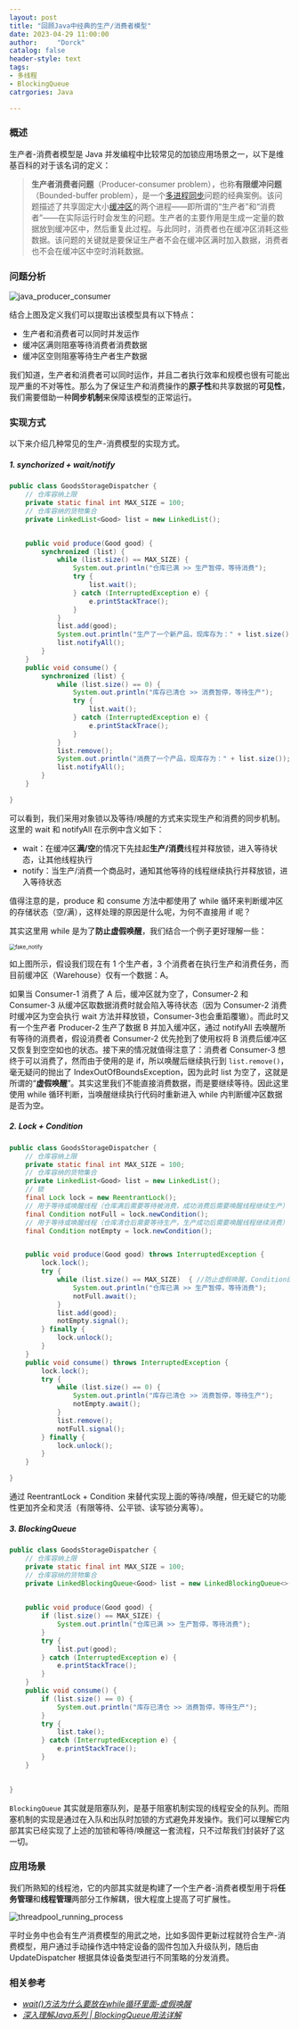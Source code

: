 ```yaml
---
layout: post
title: "回顾Java中经典的生产/消费者模型"
date: 2023-04-29 11:00:00
author:     "Dorck"
catalog: false
header-style: text
tags: 
- 多线程
- BlockingQueue
catrgories: Java

---
```


### 概述

生产者-消费者模型是 Java 并发编程中比较常见的加锁应用场景之一，以下是维基百科的对于该名词的定义：

> **生产者消费者问题**（Producer-consumer problem），也称**有限缓冲问题**（Bounded-buffer problem），是一个[多进程](https://zh.wikipedia.org/wiki/多进程)[同步](https://zh.wikipedia.org/wiki/同步)问题的经典案例。该问题描述了共享固定大小[缓冲区](https://zh.wikipedia.org/wiki/缓冲区)的两个进程——即所谓的“生产者”和“消费者”——在实际运行时会发生的问题。生产者的主要作用是生成一定量的数据放到缓冲区中，然后重复此过程。与此同时，消费者也在缓冲区消耗这些数据。该问题的关键就是要保证生产者不会在缓冲区满时加入数据，消费者也不会在缓冲区中空时消耗数据。

### 问题分析

![java_producer_consumer](/img/in-post/post-android/java_producer_consumer.png)

结合上图及定义我们可以提取出该模型具有以下特点：

- 生产者和消费者可以同时并发运作
- 缓冲区满则阻塞等待消费者消费数据
- 缓冲区空则阻塞等待生产者生产数据

我们知道，生产者和消费者可以同时运作，并且二者执行效率和规模也很有可能出现严重的不对等性。那么为了保证生产和消费操作的**原子性**和共享数据的**可见性**，我们需要借助一种**同步机制**来保障该模型的正常运行。

### 实现方式

以下来介绍几种常见的生产-消费模型的实现方式。

##### 1. synchorized + wait/notify

```java
public class GoodsStorageDispatcher {
    // 仓库容纳上限
    private static final int MAX_SIZE = 100;
    // 仓库容纳的货物集合
    private LinkedList<Good> list = new LinkedList();


    public void produce(Good good) {
        synchronized (list) {
            while (list.size() == MAX_SIZE) {
                System.out.println("仓库已满 >> 生产暂停，等待消费");
                try {
                    list.wait();
                } catch (InterruptedException e) {
                    e.printStackTrace();
                }
            }
            list.add(good);
            System.out.println("生产了一个新产品，现库存为：" + list.size());
            list.notifyAll();
        }
    }
    public void consume() {
        synchronized (list) {
            while (list.size() == 0) {
                System.out.println("库存已清仓 >> 消费暂停，等待生产");
                try {
                    list.wait();
                } catch (InterruptedException e) {
                    e.printStackTrace();
                }
            }
            list.remove();
            System.out.println("消费了一个产品，现库存为：" + list.size());
            list.notifyAll();
        }
    }

}
```

可以看到，我们采用对象锁以及等待/唤醒的方式来实现生产和消费的同步机制。这里的 wait 和 notifyAll 在示例中含义如下：

- wait：在缓冲区**满/空**的情况下先挂起**生产/消费**线程并释放锁，进入等待状态，让其他线程执行
- notify：当生产/消费一个商品时，通知其他等待的线程继续执行并释放锁，进入等待状态

值得注意的是，produce 和 consume 方法中都使用了 while 循环来判断缓冲区的存储状态（空/满），这样处理的原因是什么呢，为何不直接用 if 呢？

其实这里用 while 是为了**防止虚假唤醒**，我们结合一个例子更好理解一些：

<img src="/img/in-post/post-android/fake_notify.png" alt="fake_notify" style="zoom: 67%;" />

如上图所示，假设我们现在有 1 个生产者，3 个消费者在执行生产和消费任务，而目前缓冲区（Warehouse）仅有一个数据：A。

如果当 Consumer-1 消费了 A 后，缓冲区就为空了，Consumer-2 和 Consumer-3 从缓冲区取数据消费时就会陷入等待状态（因为 Consumer-2 消费时缓冲区为空会执行 wait 方法并释放锁，Consumer-3也会重蹈覆辙）。而此时又有一个生产者 Producer-2 生产了数据 B 并加入缓冲区，通过 notifyAll 去唤醒所有等待的消费者，假设消费者 Consumer-2 优先抢到了使用权将 B 消费后缓冲区又恢复到空空如也的状态。接下来的情况就值得注意了：消费者 Consumer-3 想终于可以消费了，然而由于使用的是 if，所以唤醒后继续执行到 `list.remove()`，毫无疑问的抛出了 IndexOutOfBoundsException，因为此时 list 为空了，这就是所谓的“**虚假唤醒**”。其实这里我们不能直接消费数据，而是要继续等待。因此这里使用 while 循环判断，当唤醒继续执行代码时重新进入 while 内判断缓冲区数据是否为空。

##### 2. Lock + Condition

```java
public class GoodsStorageDispatcher {
    // 仓库容纳上限
    private static final int MAX_SIZE = 100;
    // 仓库容纳的货物集合
    private LinkedList<Good> list = new LinkedList();
    // 锁
    final Lock lock = new ReentrantLock();
    // 用于等待或唤醒线程（仓库满后需要等待被消费，成功消费后需要唤醒线程继续生产）
    final Condition notFull = lock.newCondition();
    // 用于等待或唤醒线程（仓库清仓后需要等待生产，生产成功后需要唤醒线程继续消费）
    final Condition notEmpty = lock.newCondition();


    public void produce(Good good) throws InterruptedException {
        lock.lock();
        try {
            while (list.size() == MAX_SIZE)  { //防止虚假唤醒，Condition的await调用一般会放在一个循环判断中
                System.out.println("仓库已满 >> 生产暂停，等待消费");
                notFull.await();
            }
            list.add(good);
            notEmpty.signal();
        } finally {
            lock.unlock();
        }
    }
    public void consume() throws InterruptedException {
        lock.lock();
        try {
            while (list.size() == 0) {
                System.out.println("库存已清仓 >> 消费暂停，等待生产");
                notEmpty.await();
            }
            list.remove();
            notFull.signal();
        } finally {
            lock.unlock();
        }
    }

}
```

通过 ReentrantLock + Condition 来替代实现上面的等待/唤醒，但无疑它的功能性更加齐全和灵活（有限等待、公平锁、读写锁分离等）。

##### 3. BlockingQueue

```java
public class GoodsStorageDispatcher {
    // 仓库容纳上限
    private static final int MAX_SIZE = 100;
    // 仓库容纳的货物集合
    private LinkedBlockingQueue<Good> list = new LinkedBlockingQueue<>(MAX_SIZE);
  

    public void produce(Good good) {
        if (list.size() == MAX_SIZE) {
            System.out.println("仓库已满 >> 生产暂停，等待消费");
        }
        try {
            list.put(good);
        } catch (InterruptedException e) {
            e.printStackTrace();
        }
    }
    public void consume() {
        if (list.size() == 0) {
            System.out.println("库存已清仓 >> 消费暂停，等待生产");
        }
        try {
            list.take();
        } catch (InterruptedException e) {
            e.printStackTrace();
        }
    }
    

}
```

`BlockingQueue` 其实就是阻塞队列，是基于阻塞机制实现的线程安全的队列。而阻塞机制的实现是通过在入队和出队时加锁的方式避免并发操作。我们可以理解它内部其实已经实现了上述的加锁和等待/唤醒这一套流程，只不过帮我们封装好了这一切。



### 应用场景

我们所熟知的线程池，它的内部其实就是构建了一个生产者-消费者模型用于将**任务管理**和**线程管理**两部分工作解耦，很大程度上提高了可扩展性。

![threadpool_running_process](/img/in-post/post-android/threadpool_running_process.png)

平时业务中也会有生产消费模型的用武之地，比如多固件更新过程就符合生产-消费模型，用户通过手动操作选中特定设备的固件包加入升级队列，随后由 UpdateDispatcher 根据具体设备类型进行不同策略的分发消费。

### 相关参考

- [*wait()方法为什么要放在while循环里面-虚假唤醒*](https://blog.csdn.net/thetimelyrain/article/details/107209101)
- [*深入理解Java系列 | BlockingQueue用法详解*](https://juejin.cn/post/6999798721269465102)